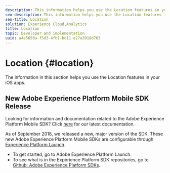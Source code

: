 ```yaml
---
description: This information helps you use the Location features in your iOS apps.
seo-description: This information helps you use the Location features in your iOS apps.
seo-title: Location
solution: Experience Cloud,Analytics
title: Location
topic: Developer and implementation
uuid: a4e5650a-f5d3-4fb1-bd11-a27a3918d763
---
```


# Location {#location}

The information in this section helps you use the Location features in your iOS apps.

## New Adobe Experience Platform Mobile SDK Release

Looking for information and documentation related to the Adobe Experience Platform Mobile SDK? Click [here](https://aep-sdks.gitbook.io/docs/) for our latest documentation.

As of September 2018, we released a new, major version of the SDK. These new Adobe Experience Platform Mobile SDKs are configurable through [Experience Platform Launch](https://www.adobe.com/experience-platform/launch.html).

* To get started, go to Adobe Experience Platform Launch.
* To see what is in the Experience Platform SDK repositories, go to [Github: Adobe Experience Platform SDKs](https://github.com/Adobe-Marketing-Cloud/acp-sdks).
